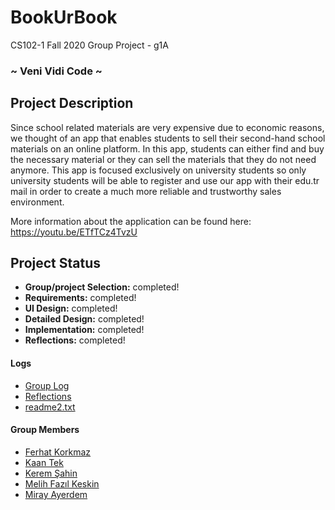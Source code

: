 # BookUrBook
CS102-1 Fall 2020 Group Project - g1A
### ~ Veni Vidi Code ~

## Project Description
Since school related materials are very expensive due to economic reasons, we thought of an app that enables students to sell their second-hand school materials on an online platform. In this app, students can either find and buy the necessary material or they can sell the materials that they do not need anymore. This app is focused exclusively on university students so only university students will be able to register and use our app with their edu.tr mail in order to create a much more reliable and trustworthy sales environment.

More information about the application can be found here: https://youtu.be/ETfTCz4TvzU

## Project Status
+ **Group/project Selection:** completed!
+ **Requirements:** completed!
+ **UI Design:** completed!
+ **Detailed Design:** completed!
+ **Implementation:** completed!
+ **Reflections:** completed!

#### Logs
+ [Group Log](Project_Logs/Veni_Vidi_Code.txt)
+ [Reflections](Reflections.txt)
+ [readme2.txt](readme2.txt)

#### Group Members
- [Ferhat Korkmaz](Project_Logs/Ferhat_Korkmaz.txt)    
- [Kaan Tek](Project_Logs/Kaan_Tek.txt)
- [Kerem Şahin](Project_Logs/Kerem_Sahin.txt)
- [Melih Fazıl Keskin](Project_Logs/Melih_Fazil_Keskin.txt)
- [Miray Ayerdem](Project_Logs/Miray_Ayerdem.txt)
